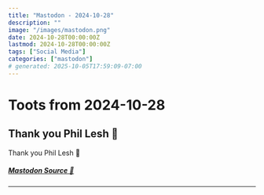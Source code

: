 ```yaml
---
title: "Mastodon - 2024-10-28"
description: ""
image: "/images/mastodon.png"
date: 2024-10-28T00:00:00Z
lastmod: 2024-10-28T00:00:00Z
tags: ["Social Media"]
categories: ["mastodon"]
# generated: 2025-10-05T17:59:09-07:00
---
```


# Toots from 2024-10-28

## Thank you Phil Lesh 🙏

Thank you Phil Lesh 🙏

##### [Mastodon Source 🐘](https://hachyderm.io/@mweagle/113385998244786548)

---

